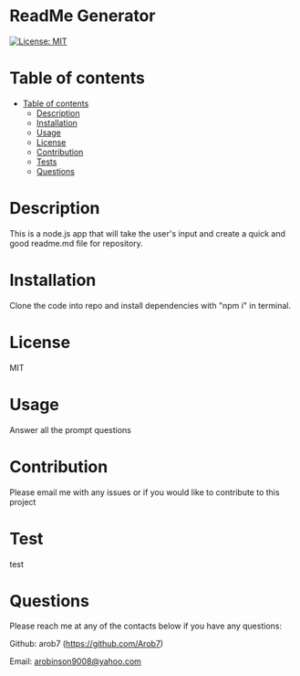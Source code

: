 # ReadMe Generator
  [![License: MIT](https://img.shields.io/badge/License-MIT-yellow.svg)](https://opensource.org/licenses/MIT)
  
Table of contents
=================

* [Table of contents](#table-of-contents)
   * [Description](#description)
   * [Installation](#installation)
   * [Usage](#usage)
   * [License](#license)
   * [Contribution](#contribution)
   * [Tests](#test)
  * [Questions](#questions)
  

Description
===========

This is a node.js app that will take the user's input and create a quick and good readme.md file for repository.

Installation
===========
Clone the code into repo and install dependencies with "npm i" in terminal. 

License
===========
MIT

Usage
===========
 Answer all the prompt questions

Contribution
===========
Please email me with any issues or if you would like to contribute to this project

Test
===========
test

Questions
===========
Please reach me at any of the contacts below if you have any questions:

Github: arob7 (https://github.com/Arob7)

Email: arobinson9008@yahoo.com

